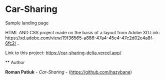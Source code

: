 # Car-Sharing
Sample landing page

HTML AND CSS project made on the basis of a layout from Adobe XD.Link: https://xd.adobe.com/view/19f36565-a886-47a4-45e4-47c2d02e4a8f-6fc2/ .

Link to this project: https://car-sharing-delta.vercel.app/

** Author

 **Roman Patiuk** - *Car-Sharing* - (https://github.com/hazybane)




